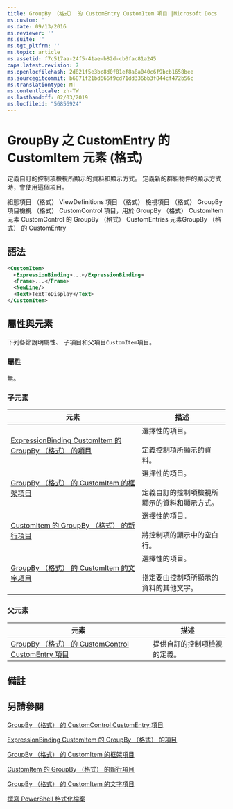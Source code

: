 ```yaml
---
title: GroupBy （格式） 的 CustomEntry CustomItem 項目 |Microsoft Docs
ms.custom: ''
ms.date: 09/13/2016
ms.reviewer: ''
ms.suite: ''
ms.tgt_pltfrm: ''
ms.topic: article
ms.assetid: f7c517aa-24f5-41ae-b82d-cb0fac81a245
caps.latest.revision: 7
ms.openlocfilehash: 2d821f5e3bc8d0f81ef8a8a040c6f9bcb1658bee
ms.sourcegitcommit: b6871f21bd666f9cd71dd336bb3f844cf472b56c
ms.translationtype: MT
ms.contentlocale: zh-TW
ms.lasthandoff: 02/03/2019
ms.locfileid: "56856924"
---
```

# <a name="customitem-element-for-customentry-for-groupby-format"></a>GroupBy 之 CustomEntry 的 CustomItem 元素 (格式)

定義自訂的控制項檢視所顯示的資料和顯示方式。 定義新的群組物件的顯示方式時，會使用這個項目。

組態項目 （格式） ViewDefinitions 項目 （格式） 檢視項目 （格式） GroupBy 項目檢視 （格式） CustomControl 項目，用於 GroupBy （格式） CustomItem 元素 CustomControl 的 GroupBy （格式） CustomEntries 元素GroupBy （格式） 的 CustomEntry

## <a name="syntax"></a>語法

```xml
<CustomItem>
  <ExpressionBinding>...</ExpressionBinding>
  <Frame>...</Frame>
  <NewLine/>
  <Text>TextToDisplay</Text>
</CustomItem>
```

## <a name="attributes-and-elements"></a>屬性與元素

下列各節說明屬性、 子項目和父項目`CustomItem`項目。

### <a name="attributes"></a>屬性

無。

### <a name="child-elements"></a>子元素

|元素|描述|
|-------------|-----------------|
|[ExpressionBinding CustomItem 的 GroupBy （格式） 的項目](./expressionbinding-element-for-customitem-for-groupby-format.md)|選擇性的項目。<br /><br /> 定義控制項所顯示的資料。|
|[GroupBy （格式） 的 CustomItem 的框架項目](./frame-element-for-customitem-for-groupby-format.md)|選擇性的項目。<br /><br /> 定義自訂的控制項檢視所顯示的資料和顯示方式。|
|[CustomItem 的 GroupBy （格式） 的新行項目](./newline-element-for-customitem-for-groupby-format.md)|選擇性的項目。<br /><br /> 將控制項的顯示中的空白行。|
|[GroupBy （格式） 的 CustomItem 的文字項目](./text-element-for-customitem-for-groupby-format.md)|選擇性的項目。<br /><br /> 指定要由控制項所顯示的資料的其他文字。|

### <a name="parent-elements"></a>父元素

|元素|描述|
|-------------|-----------------|
|[GroupBy （格式） 的 CustomControl CustomEntry 項目](./customentry-element-for-customcontrol-for-groupby-format.md)|提供自訂的控制項檢視的定義。|

## <a name="remarks"></a>備註

## <a name="see-also"></a>另請參閱

[GroupBy （格式） 的 CustomControl CustomEntry 項目](./customentry-element-for-customcontrol-for-groupby-format.md)

[ExpressionBinding CustomItem 的 GroupBy （格式） 的項目](./expressionbinding-element-for-customitem-for-groupby-format.md)

[GroupBy （格式） 的 CustomItem 的框架項目](./frame-element-for-customitem-for-groupby-format.md)

[CustomItem 的 GroupBy （格式） 的新行項目](./newline-element-for-customitem-for-groupby-format.md)

[GroupBy （格式） 的 CustomItem 的文字項目](./text-element-for-customitem-for-groupby-format.md)

[撰寫 PowerShell 格式化檔案](./writing-a-powershell-formatting-file.md)

